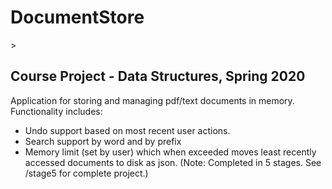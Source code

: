 <h1>DocumentStore</h1>>

<h2>Course Project - Data Structures, Spring 2020</h2> 


Application for storing and managing pdf/text documents in memory. Functionality includes:
- Undo support based on most recent user actions.
- Search support by word and by prefix
- Memory limit (set by user) which when exceeded moves least recently accessed documents to disk as json.
(Note: Completed in 5 stages. See /stage5 for complete project.)
